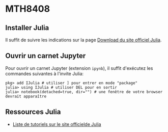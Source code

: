 # MTH8408

## Installer Julia

Il suffit de suivre les indications sur la page [Download du site officiel Julia](https://julialang.org/downloads/).

## Ouvrir un carnet Jupyter

Pour ouvrir un carnet Jupyter (extension `ipynb`), il suffit d'exécutez les commandes suivantes à l'invite Julia:
```
pkg> add IJulia # utiliser ] pour entrer en mode "package"
julia> using IJulia # utiliser DEL pour en sortir
julia> notebook(detached=true, dir="") # une fenêtre de votre browser devrait apparaître
```

## Ressources Julia

- [Liste de tutoriels sur le site officielde Julia](https://julialang.org/learning/tutorials/)
